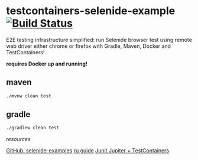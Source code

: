 # testcontainers-selenide-example [![Build Status](https://travis-ci.org/daggerok/testcontainers-selenide-example.svg?branch=master)](https://travis-ci.org/daggerok/testcontainers-selenide-example)
E2E testing infrastructure simplified: run Selenide browser test using remote web driver either chrome or firefox with 
Gradle, Maven, Docker and TestContainers!

__requires Docker up and running!__

## maven

```bash
./mvnw clean test
```

## gradle

```bash
./gradlew clean test
```

_resources_

[GitHub: selenide-examples](https://github.com/selenide-examples/testcontainers)
[ru guide](http://automation-remarks.com/ganiaitie-tiesty-v-kontieinierie-s-testcontainers/)
[Junit Jupiter + TestContainers](https://www.testcontainers.org/test_framework_integration/junit_5/)
